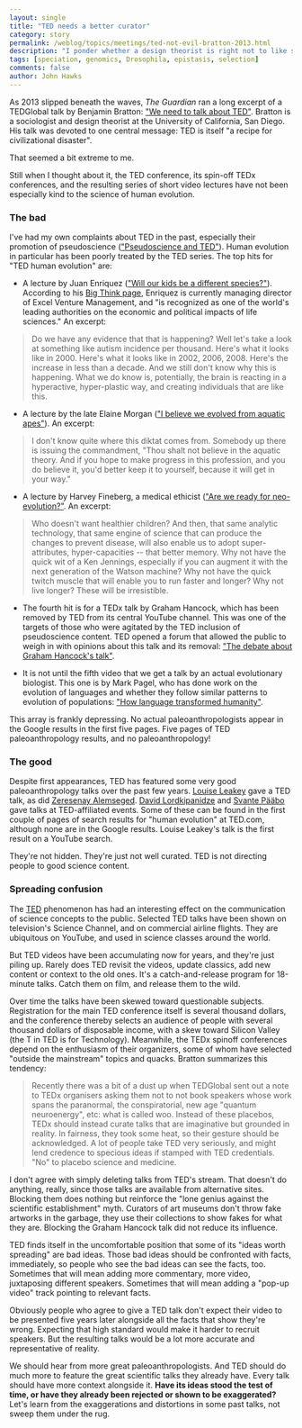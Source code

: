 ```yaml
---
layout: single 
title: "TED needs a better curator" 
category: story
permalink: /weblog/topics/meetings/ted-not-evil-bratton-2013.html
description: "I ponder whether a design theorist is right not to like slick eighteen-minute talks."
tags: [speciation, genomics, Drosophila, epistasis, selection] 
comments: false 
author: John Hawks 
---
```


As 2013 slipped beneath the waves, <em>The Guardian</em> ran a long excerpt of a TEDGlobal talk by Benjamin Bratton: <a href="http://www.theguardian.com/commentisfree/2013/dec/30/we-need-to-talk-about-ted">"We need to talk about TED"</a>. Bratton is a sociologist and design theorist at the University of California, San Diego. His talk was devoted to one central message: TED is itself "a recipe for civilizational disaster". 

That seemed a bit extreme to me. 

Still when I thought about it, the TED conference, its spin-off TEDx conferences, and the resulting series of short video lectures have not been especially kind to the science of human evolution. 


### The bad

I've had my own complaints about TED in the past, especially their promotion of pseudoscience (<a href="http://johnhawks.net/weblog/topics/meta/ted-open-letter-pseudoscience-plait-2012.html">"Pseudoscience and TED"</a>). Human evolution in particular has been poorly treated by the TED series. The top hits for "TED human evolution" are:

* A lecture by Juan Enriquez (<a href="http://www.ted.com/talks/juan_enriquez_will_our_kids_be_a_different_species.html">"Will our kids be a different species?"</a>). According to his <a href="http://bigthink.com/users/juanenriquez">Big Think page</a>, Enriquez is currently managing director of Excel Venture Management, and "is recognized as one of the world's leading authorities on the economic and political impacts of life sciences." An excerpt: 

<blockquote>Do we have any evidence that that is happening? Well let's take a look at something like autism incidence per thousand. Here's what it looks like in 2000. Here's what it looks like in 2002, 2006, 2008. Here's the increase in less than a decade. And we still don't know why this is happening. What we do know is, potentially, the brain is reacting in a hyperactive, hyper-plastic way, and creating individuals that are like this.</blockquote>

* A lecture by the late Elaine Morgan (<a href="http://www.ted.com/talks/elaine_morgan_says_we_evolved_from_aquatic_apes.html">"I believe we evolved from aquatic apes"</a>). An excerpt: 

<blockquote>I don't know quite where this diktat comes from. Somebody up there is issuing the commandment, "Thou shalt not believe in the aquatic theory. And if you hope to make progress in this profession, and you do believe it, you'd better keep it to yourself, because it will get in your way."</blockquote>

* A lecture by Harvey Fineberg, a medical ethicist (<a href="http://www.ted.com/talks/harvey_fineberg_are_we_ready_for_neo_evolution.html">"Are we ready for neo-evolution?"</a>. An excerpt: 

<blockquote>Who doesn't want healthier children? And then, that same analytic technology, that same engine of science that can produce the changes to prevent disease, will also enable us to adopt super-attributes, hyper-capacities -- that better memory. Why not have the quick wit of a Ken Jennings, especially if you can augment it with the next generation of the Watson machine? Why not have the quick twitch muscle that will enable you to run faster and longer? Why not live longer? These will be irresistible.</blockquote>

* The fourth hit is for a TEDx talk by Graham Hancock, which has been removed by TED from its central YouTube channel. This was one of the targets of those who were agitated by the TED inclusion of pseudoscience content. TED opened a forum that allowed the public to weigh in with opinions about this talk and its removal: <a href="http://www.ted.com/conversations/17190/the_debate_about_graham_hancoc.html">"The debate about Graham Hancock's talk"</a>. 

* It is not until the fifth video that we get a talk by an actual evolutionary biologist. This one is by Mark Pagel, who has done work on the evolution of languages and whether they follow similar patterns to evolution of populations: <a href="http://www.ted.com/talks/mark_pagel_how_language_transformed_humanity.html">"How language transformed humanity"</a>. 

This array is frankly depressing. No actual paleoanthropologists appear in the Google results in the first five pages. Five pages of TED paleoanthropology results, and no paleoanthropology! 


### The good

Despite first appearances, TED has featured some very good paleoanthropology talks over the past few years. <a href="http://www.ted.com/talks/louise_leakey_digs_for_humanity_s_origins.html">Louise Leakey</a> gave a TED talk, as did <a href="http://www.ted.com/talks/zeresenay_alemseged_looks_for_humanity_s_roots.html">Zeresenay Alemseged</a>. <a href="http://www.youtube.com/watch?v=dC0gdpVS4uM">David Lordkipanidze</a> and <a href="http://www.ted.com/talks/svante_paeaebo_dna_clues_to_our_inner_neanderthal.html">Svante P&auml;&auml;bo</a> gave talks at TED-affiliated events. Some of these can be found in the first couple of pages of search results for "human evolution" at TED.com, although none are in the Google results. Louise Leakey's talk is the first result on a YouTube search. 

They're not hidden. They're just not well curated. TED is not directing people to good science content. 


### Spreading confusion


The <a href="http://www.ted.com">TED</a> phenomenon has had an interesting effect on the communication of science concepts to the public. Selected TED talks have been shown on television's Science Channel, and on commercial airline flights. They are ubiquitous on YouTube, and used in science classes around the world. 

But TED videos have been accumulating now for years, and they're just piling up. Rarely does TED revisit the videos, update classics, add new content or context to the old ones. It's a catch-and-release program for 18-minute talks. Catch them on film, and release them to the wild. 

Over time the talks have been skewed toward questionable subjects. Registration for the main TED conference itself is several thousand dollars, and the conference thereby selects an audience of people with several thousand dollars of disposable income, with a skew toward Silicon Valley (the T in TED is for Technology). Meanwhile, the TEDx spinoff conferences depend on the enthusiasm of their organizers, some of whom have selected "outside the mainstream" topics and quacks. Bratton summarizes this tendency: 


<blockquote>Recently there was a bit of a dust up when TEDGlobal sent out a note to TEDx organisers asking them not to not book speakers whose work spans the paranormal, the conspiratorial, new age "quantum neuroenergy", etc: what is called woo. Instead of these placebos, TEDx should instead curate talks that are imaginative but grounded in reality.  In fairness, they took some heat, so their gesture should be acknowledged. A lot of people take TED very seriously, and might lend credence to specious ideas if stamped with TED credentials. "No" to placebo science and medicine.</blockquote>

I don't agree with simply deleting talks from TED's stream. That doesn't do anything, really, since those talks are available from alternative sites. Blocking them does nothing but reinforce the "lone genius against the scientific establishment" myth. Curators of art museums don't throw fake artworks in the garbage, they use their collections to show fakes for what they are. Blocking the Graham Hancock talk did not reduce its influence. 

TED finds itself in the uncomfortable position that some of its "ideas worth spreading" are bad ideas. Those bad ideas should be confronted with facts, immediately, so people who see the bad ideas can see the facts, too. Sometimes that will mean adding more commentary, more video, juxtaposing different speakers. Sometimes that will mean adding a "pop-up video" track pointing to relevant facts. 

Obviously people who agree to give a TED talk don't expect their video to be presented five years later alongside all the facts that show they're wrong. Expecting that high standard would make it harder to recruit speakers. But the resulting talks would be a lot more accurate and representative of reality. 


We should hear from more great paleoanthropologists. And TED should do much more to feature the great scientific talks they already have. Every talk should have more context alongside it. **Have its ideas stood the test of time, or have they already been rejected or shown to be exaggerated?** Let's learn from the exaggerations and distortions in some past talks, not sweep them under the rug. 





